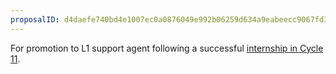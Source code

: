 ```yaml
---
proposalID: d4daefe740bd4e1007ec0a0876049e992b06259d634a9eabeecc9067fd372aff
---
```


For promotion to L1 support agent following a successful [internship in Cycle 11](https://MoneyNull.wiki/Support_Agent#Internship).
